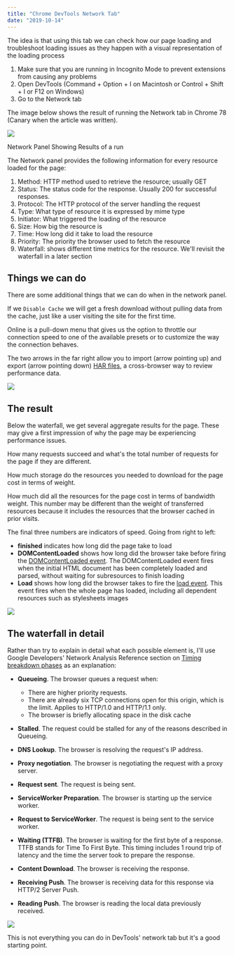 ```yaml
---
title: "Chrome DevTools Network Tab"
date: "2019-10-14"
---
```


The idea is that using this tab we can check how our page loading and troubleshoot loading issues as they happen with a visual representation of the loading process

1. Make sure that you are running in Incognito Mode to prevent extensions from causing any problems
2. Open DevTools (Command + Option + I on Macintosh or Control + Shift + I or F12 on Windows)
3. Go to the Network tab

The image below shows the result of running the Network tab in Chrome 78 (Canary when the article was written).

![](https://publishing-project.rivendellweb.net/wp-content/uploads/2019/08/devtools-network-run.png)

Network Panel Showing Results of a run

The Network panel provides the following information for every resource loaded for the page:

1. Method: HTTP method used to retrieve the resource; usually GET
2. Status: The status code for the response. Usually 200 for successful responses.
3. Protocol: The HTTP protocol of the server handling the request
4. Type: What type of resource it is expressed by mime type
5. Initiator: What triggered the loading of the resource
6. Size: How big the resource is
7. Time: How long did it take to load the resource
8. Priority: The priority the browser used to fetch the resource
9. Waterfall: shows different time metrics for the resource. We'll revisit the waterfall in a later section

## Things we can do

There are some additional things that we can do when in the network panel.

If we `Disable Cache` we will get a fresh download without pulling data from the cache, just like a user visiting the site for the first time.

Online is a pull-down menu that gives us the option to throttle our connection speed to one of the available presets or to customize the way the connection behaves.

The two arrows in the far right allow you to import (arrow pointing up) and export (arrow pointing down) [HAR files](https://www.keycdn.com/support/what-is-a-har-file), a cross-browser way to review performance data.

![](https://publishing-project.rivendellweb.net/wp-content/uploads/2019/08/devtools-network-what-we-can-do.png)

## The result

Below the waterfall, we get several aggregate results for the page. These may give a first impression of why the page may be experiencing performance issues.

How many requests succeed and what's the total number of requests for the page if they are different.

How much storage do the resources you needed to download for the page cost in terms of weight.

How much did all the resources for the page cost in terms of bandwidth weight. This number may be different than the weight of transferred resources because it includes the resources that the browser cached in prior visits.

The final three numbers are indicators of speed. Going from right to left:

- **finished** indicates how long did the page take to load
- **DOMContentLoaded** shows how long did the browser take before firing the [DOMContentLoaded event](https://developer.mozilla.org/en-US/docs/Web/API/Document/DOMContentLoaded_event). The DOMContentLoaded event fires when the initial HTML document has been completely loaded and parsed, without waiting for subresources to finish loading
- **Load** shows how long did the browser takes to fire the [load event](https://developer.mozilla.org/en-US/docs/Web/API/Window/load_event). This event fires when the whole page has loaded, including all dependent resources such as stylesheets images

![](https://publishing-project.rivendellweb.net/wp-content/uploads/2019/08/devtools-network-results.png)

## The waterfall in detail

Rather than try to explain in detail what each possible element is, I'll use Google Developers' Network Analysis Reference section on [Timing breakdown phases](https://developers.google.com/web/tools/chrome-devtools/network/reference#timing-explanation) as an explanation:

- **Queueing**. The browser queues a request when:
    
    - There are higher priority requests.
    - There are already six TCP connections open for this origin, which is the limit. Applies to HTTP/1.0 and HTTP/1.1 only.
    - The browser is briefly allocating space in the disk cache
- **Stalled**. The request could be stalled for any of the reasons described in Queueing.
- **DNS Lookup**. The browser is resolving the request's IP address.
- **Proxy negotiation**. The browser is negotiating the request with a proxy server.
- **Request sent**. The request is being sent.
- **ServiceWorker Preparation**. The browser is starting up the service worker.
- **Request to ServiceWorker**. The request is being sent to the service worker.
- **Waiting (TTFB)**. The browser is waiting for the first byte of a response. TTFB stands for Time To First Byte. This timing includes 1 round trip of latency and the time the server took to prepare the response.
- **Content Download**. The browser is receiving the response.
- **Receiving Push**. The browser is receiving data for this response via HTTP/2 Server Push.
- **Reading Push**. The browser is reading the local data previously received.

![](https://publishing-project.rivendellweb.net/wp-content/uploads/2019/08/devtools-network-waterfall-details.png)

This is not everything you can do in DevTools' network tab but it's a good starting point.

